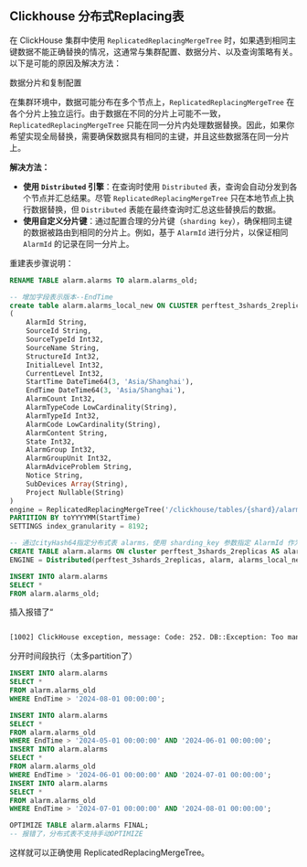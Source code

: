 ## Clickhouse 分布式Replacing表

在 ClickHouse 集群中使用 `ReplicatedReplacingMergeTree` 时，如果遇到相同主键数据不能正确替换的情况，这通常与集群配置、数据分片、以及查询策略有关。以下是可能的原因及解决方法：

数据分片和复制配置

在集群环境中，数据可能分布在多个节点上，`ReplicatedReplacingMergeTree` 在各个分片上独立运行。由于数据在不同的分片上可能不一致，`ReplicatedReplacingMergeTree` 只能在同一分片内处理数据替换。因此，如果你希望实现全局替换，需要确保数据具有相同的主键，并且这些数据落在同一分片上。

 **解决方法：**

- **使用 `Distributed` 引擎**：在查询时使用 `Distributed` 表，查询会自动分发到各个节点并汇总结果。尽管 `ReplicatedReplacingMergeTree` 只在本地节点上执行数据替换，但 `Distributed` 表能在最终查询时汇总这些替换后的数据。
- **使用自定义分片键**：通过配置合理的分片键（`sharding key`），确保相同主键的数据被路由到相同的分片上。例如，基于 `AlarmId` 进行分片，以保证相同 `AlarmId` 的记录在同一分片上。

重建表步骤说明：

```sql
RENAME TABLE alarm.alarms TO alarm.alarms_old;

-- 增加字段表示版本--EndTime
create table alarm.alarms_local_new ON CLUSTER perftest_3shards_2replicas
(
	AlarmId String,
	SourceId String,
	SourceTypeId Int32,
	SourceName String,
	StructureId Int32,
	InitialLevel Int32,
	CurrentLevel Int32,
	StartTime DateTime64(3, 'Asia/Shanghai'),
	EndTime DateTime64(3, 'Asia/Shanghai'),
	AlarmCount Int32,
	AlarmTypeCode LowCardinality(String),
	AlarmTypeId Int32,
	AlarmCode LowCardinality(String),
	AlarmContent String,
	State Int32,
	AlarmGroup Int32,
	AlarmGroupUnit Int32,
	AlarmAdviceProblem String,
	Notice String,
	SubDevices Array(String),
	Project Nullable(String)
)
engine = ReplicatedReplacingMergeTree('/clickhouse/tables/{shard}/alarm/alarms_local_new3', '{replica}',EndTime) ORDER BY AlarmId
PARTITION BY toYYYYMM(StartTime)
SETTINGS index_granularity = 8192;

-- 通过cityHash64指定分布式表 alarms，使用 sharding_key 参数指定 AlarmId 作为分片键，以确保相同的 AlarmId 被路由到同一分片。
CREATE TABLE alarm.alarms ON cluster perftest_3shards_2replicas AS alarm.alarms_local_new
ENGINE = Distributed(perftest_3shards_2replicas, alarm, alarms_local_new, cityHash64(AlarmId));

INSERT INTO alarm.alarms
SELECT *
FROM alarm.alarms_old;

```

插入报错了“

```sh

[1002] ClickHouse exception, message: Code: 252. DB::Exception: Too many partitions for single INSERT block (more than 100). The limit is controlled by 'max_partitions_per_insert_block' setting. Large number of partitions is a common misconception. It will lead to severe negative performance impact, including slow server startup, slow INSERT queries and slow SELECT queries. Recommended total number of partitions for a table is under 1000..10000. Please note, that partitioning is not intended to speed up SELECT queries (ORDER BY key is sufficient to make range queries fast). Partitions are intended for data manipulation (DROP PARTITION, etc). (TOO_MANY_PARTS) (version 24.3.2.23 (official build)) , host: 218.3.126.49, port: 18125;
```



分开时间段执行（太多partition了）

```sql
INSERT INTO alarm.alarms
SELECT *
FROM alarm.alarms_old
WHERE EndTime > '2024-08-01 00:00:00';

INSERT INTO alarm.alarms
SELECT *
FROM alarm.alarms_old
WHERE EndTime > '2024-05-01 00:00:00' AND '2024-06-01 00:00:00';
INSERT INTO alarm.alarms
SELECT *
FROM alarm.alarms_old
WHERE EndTime > '2024-06-01 00:00:00' AND '2024-07-01 00:00:00';
INSERT INTO alarm.alarms
SELECT *
FROM alarm.alarms_old
WHERE EndTime > '2024-07-01 00:00:00' AND '2024-08-01 00:00:00';

OPTIMIZE TABLE alarm.alarms FINAL;
-- 报错了，分布式表不支持手动OPTIMIZE
```



这样就可以正确使用 ReplicatedReplacingMergeTree。